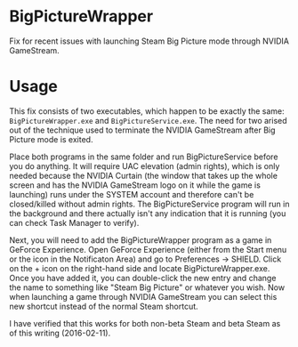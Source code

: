 # BigPictureWrapper
Fix for recent issues with launching Steam Big Picture mode through NVIDIA GameStream.

# Usage
This fix consists of two executables, which happen to be exactly the same: `BigPictureWrapper.exe` and `BigPictureService.exe`.  The need for two arised out of the technique used to terminate the NVIDIA GameStream after Big Picture mode is exited.

Place both programs in the same folder and run BigPictureService before you do anything.  It will require UAC elevation (admin rights), which is only needed because the NVIDIA Curtain (the window that takes up the whole screen and has the NVIDIA GameStream logo on it while the game is launching) runs under the SYSTEM account and therefore can't be closed/killed without admin rights.  The BigPictureService program will run in the background and there actually isn't any indication that it is running (you can check Task Manager to verify).

Next, you will need to add the BigPictureWrapper program as a game in GeForce Experience.  Open GeForce Experience (either from the Start menu or the icon in the Notificaton Area) and go to Preferences -> SHIELD.  Click on the + icon on the right-hand side and locate BigPictureWrapper.exe.  Once you have added it, you can double-click the new entry and change the name to something like "Steam Big Picture" or whatever you wish.  Now when launching a game through NVIDIA GameStream you can select this new shortcut instead of the normal Steam shortcut.

I have verified that this works for both non-beta Steam and beta Steam as of this writing (2016-02-11).
